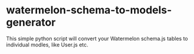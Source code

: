 # watermelon-schema-to-models-generator
This simple python script will convert your Watermelon schema.js tables to individual modles, like User.js etc.
